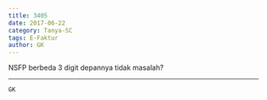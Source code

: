 ```yaml
---
title: 3405
date: 2017-06-22
category: Tanya-SC
tags: E-Faktur
author: GK
---
```


NSFP berbeda 3 digit depannya tidak masalah?

---



`GK`
